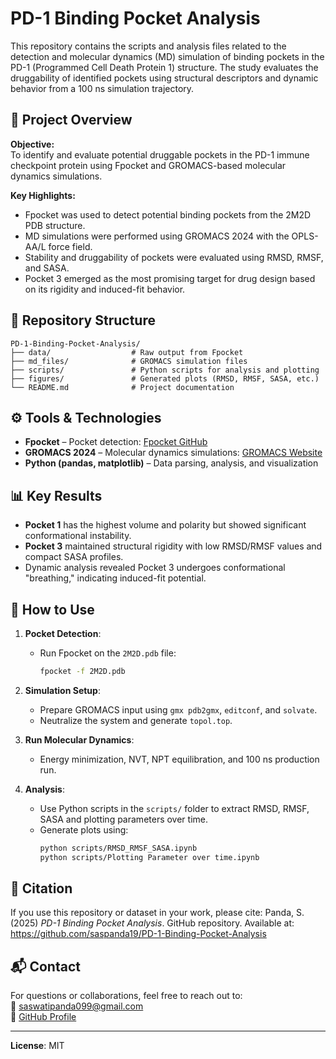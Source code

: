 # PD-1 Binding Pocket Analysis

This repository contains the scripts and analysis files related to the detection and molecular dynamics (MD) simulation of binding pockets in the PD-1 (Programmed Cell Death Protein 1) structure. The study evaluates the druggability of identified pockets using structural descriptors and dynamic behavior from a 100 ns simulation trajectory.

## 🧬 Project Overview

**Objective:**  
To identify and evaluate potential druggable pockets in the PD-1 immune checkpoint protein using Fpocket and GROMACS-based molecular dynamics simulations.

**Key Highlights:**
- Fpocket was used to detect potential binding pockets from the 2M2D PDB structure.
- MD simulations were performed using GROMACS 2024 with the OPLS-AA/L force field.
- Stability and druggability of pockets were evaluated using RMSD, RMSF, and SASA.
- Pocket 3 emerged as the most promising target for drug design based on its rigidity and induced-fit behavior.

## 📁 Repository Structure
```
PD-1-Binding-Pocket-Analysis/
├── data/                  # Raw output from Fpocket
├── md_files/              # GROMACS simulation files
├── scripts/               # Python scripts for analysis and plotting
├── figures/               # Generated plots (RMSD, RMSF, SASA, etc.)
└── README.md              # Project documentation
```
## ⚙️ Tools & Technologies

- **Fpocket** – Pocket detection: [Fpocket GitHub](https://github.com/Discngine/fpocket)
- **GROMACS 2024** – Molecular dynamics simulations: [GROMACS Website](https://www.gromacs.org)
- **Python (pandas, matplotlib)** – Data parsing, analysis, and visualization

## 📊 Key Results

- **Pocket 1** has the highest volume and polarity but showed significant conformational instability.
- **Pocket 3** maintained structural rigidity with low RMSD/RMSF values and compact SASA profiles.
- Dynamic analysis revealed Pocket 3 undergoes conformational "breathing," indicating induced-fit potential.

## 📂 How to Use

1. **Pocket Detection**:
   - Run Fpocket on the `2M2D.pdb` file:  
     ```bash
     fpocket -f 2M2D.pdb
     ```

2. **Simulation Setup**:
   - Prepare GROMACS input using `gmx pdb2gmx`, `editconf`, and `solvate`.
   - Neutralize the system and generate `topol.top`.

3. **Run Molecular Dynamics**:
   - Energy minimization, NVT, NPT equilibration, and 100 ns production run.

4. **Analysis**:
   - Use Python scripts in the `scripts/` folder to extract RMSD, RMSF, SASA and plotting parameters over time.
   - Generate plots using:
     ```bash
     python scripts/RMSD_RMSF_SASA.ipynb
     python scripts/Plotting Parameter over time.ipynb
     ```

## 🧾 Citation

If you use this repository or dataset in your work, please cite:
Panda, S. (2025) *PD-1 Binding Pocket Analysis*. GitHub repository. Available at: https://github.com/saspanda19/PD-1-Binding-Pocket-Analysis

## 📬 Contact

For questions or collaborations, feel free to reach out to:  
📧 saswatipanda099@gmail.com  
🔗 [GitHub Profile](https://github.com/saspanda19)

---

**License**: MIT  

